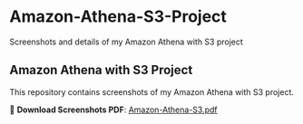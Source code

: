 # Amazon-Athena-S3-Project
Screenshots and details of my Amazon Athena with S3 project

## Amazon Athena with S3 Project

This repository contains screenshots of my Amazon Athena with S3 project.

📄 **Download Screenshots PDF**: [Amazon-Athena-S3.pdf](https://github.com/Akash-cmd1/Amazon-Athena-S3-Project/raw/main/Amazon%20Athena%20With%20S3%20Project.pdf)
